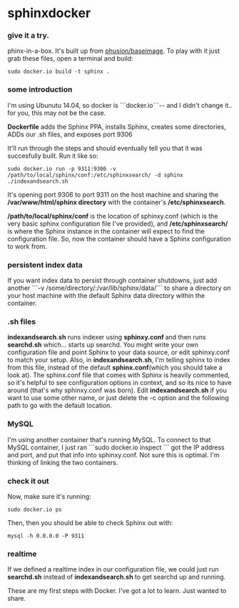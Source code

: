 sphinxdocker
============

<h3>give it a try.</h3>

phinx-in-a-box. It's built up from <a href="https://registry.hub.docker.com/u/phusion/baseimage/">phusion/baseimage</a>. To play with it just grab these files, open a terminal and build:

```
sudo docker.io build -t sphinx . 
```
<h3>some introduction</h3>
I'm using Ubunutu 14.04, so docker is ```docker.io```-- and I didn't change it.. for you, this may not be the case.

<strong>Dockerfile</strong> adds the Sphinx PPA, installs Sphinx, creates some directories, ADDs our .sh files, and exposes port 9306 

It'll run through the steps and should eventually tell you that it was succesfully built. Run it like so:
```
sudo docker.io run -p 9311:9306 -v /path/to/local/sphinx/conf:/etc/sphinxsearch/ -d sphinx ./indexandsearch.sh
```

It's opening port 9306 to port 9311 on the host machine and sharing the <strong>/var/www/html/sphinx directory</strong> with the container's <strong>/etc/sphinxsearch</strong>. 

<strong>/path/to/local/sphinx/conf</strong> is the location of sphinxy.conf (which is the very basic sphinx configuration file I've provided), and <strong>/etc/sphinxsearch/</strong> is where the Sphinx instance in the container will expect to find the configuration file. So, now the container should have a Sphinx configuration to work from.

<h3>persistent index data</h3>
If you want index data to persist through container shutdowns, just add another ```-v /some/directory/:/var/lib/sphinx/data/``` to share a directory on your host machine with the default Sphinx data directory within the container.

<h3>.sh files</h3>
<strong>indexandsearch.sh</strong> runs indexer using <strong>sphinxy.conf </strong>and then runs <strong>searchd.sh</strong> which... starts up searchd.
You might write your own configuration file and point Sphinx to your data source, or edit sphinxy.conf to match your setup. Also, in <strong>indexandsearch.sh</strong>, I'm telling sphinx to index from this file, instead of the default <strong>sphinx.conf</strong>(which you should take a look at). The sphinx.conf file that comes with Sphinx is heavily commented, so it's helpful to see configuration options in context, and so its nice to have around (that's why sphinxy.conf was born). Edit <strong>indexandsearch.sh</strong> if you want to use some other name, or just delete the -c option and the following path to go with the default location.

<h3>MySQL</h3>
I'm using another container that's running MySQL.
To connect to that MySQL container, I just ran ```sudo docker.io inspect <container id>``` got the IP address and port, and put that info into sphinxy.conf. Not sure this is optimal. I'm thinking of linking the two containers. 

<h3>check it out</h3>
Now, make sure it's running:

```sudo docker.io ps```

Then, then you should be able to check Sphinx out with:

```mysql -h 0.0.0.0 -P 9311```

<h3>realtime</h3>
If we defined a realtime index in our configuration file, we could just run <strong>searchd.sh</strong> instead of <strong>indexandsearch.sh</strong> to get searchd up and running.

These are my first steps with Docker. I've got a lot to learn. Just wanted to share.

